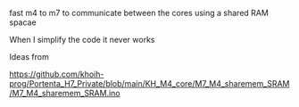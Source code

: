 fast m4 to m7 to communicate between the cores using a shared RAM spacae

When I simplify the code it never works


Ideas from 

https://github.com/khoih-prog/Portenta_H7_Private/blob/main/KH_M4_core/M7_M4_sharemem_SRAM/M7_M4_sharemem_SRAM.ino



